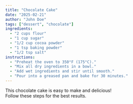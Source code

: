 ```yaml
---
title: "Chocolate Cake"
date: "2025-02-21"
author: "John Doe"
tags: ["dessert", "chocolate"]
ingredients:
  - "2 cups flour"
  - "1 cup sugar"
  - "1/2 cup cocoa powder"
  - "1 tsp baking powder"
  - "1/2 tsp salt"
instructions:
  - "Preheat the oven to 350°F (175°C)."
  - "Mix all dry ingredients in a bowl."
  - "Add wet ingredients and stir until smooth."
  - "Pour into a greased pan and bake for 30 minutes."
---
```

This chocolate cake is easy to make and delicious!  
Follow these steps for the best results.